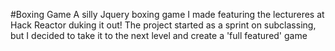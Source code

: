 #Boxing Game
A silly Jquery boxing game I made featuring the lectureres at Hack Reactor duking it out! The project started as a sprint on subclassing, but I decided to take it to the next level and create a 'full featured' game 
